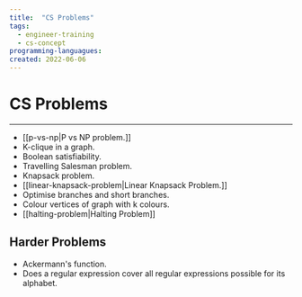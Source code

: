 ```yaml
---
title:  "CS Problems"
tags:
  - engineer-training
  - cs-concept
programming-languagues:
created: 2022-06-06
---
```

# CS Problems
---
- [[p-vs-np|P vs NP problem.]]
- K-clique in a graph.
- Boolean satisfiability.
- Travelling Salesman problem.
- Knapsack problem.
- [[linear-knapsack-problem|Linear Knapsack Problem.]]
- Optimise branches and short branches.
- Colour vertices of graph with k colours.
- [[halting-problem|Halting Problem]]

## Harder Problems
- Ackermann's function.
- Does a regular expression cover all regular expressions possible for its alphabet.